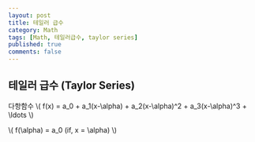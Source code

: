 ```yaml
---
layout: post
title: 테일러 급수
category: Math
tags: [Math, 테일러급수, taylor series]
published: true
comments: false
---
```


테일러 급수 (Taylor Series)
---

다항함수
\\( f(x) = a\_0 + a\_1(x-\alpha) + a\_2(x-\alpha)^2 + a\_3(x-\alpha)^3 + \ldots \\)

\\( f(\alpha) = a\_0 (if, x = \alpha) \\) 

